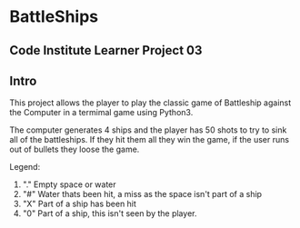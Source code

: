 # BattleShips
## Code Institute Learner Project 03

## Intro
This project allows the player to play the classic game of Battleship against the Computer in a termimal game using Python3.

The computer generates 4 ships and the player has 50 shots to try to sink all of the battleships. If they hit them all they win the game, if the user runs out of bullets they loose the game.

Legend:
1. "." Empty space or water
2. "#" Water thats been hit, a miss as the space isn't part of a ship
3. "X" Part of a ship has been hit
4. "0" Part of a ship, this isn't seen by the player.




